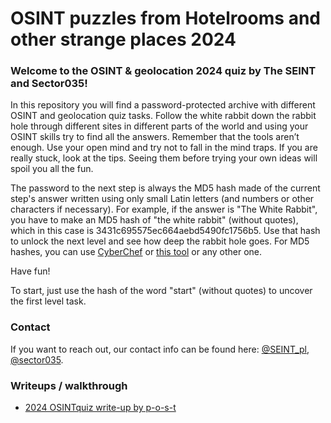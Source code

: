 # OSINT puzzles from Hotelrooms and other strange places 2024

### Welcome to the OSINT & geolocation 2024 quiz by The SEINT and Sector035!

In this repository you will find a password-protected archive with different OSINT and geolocation quiz tasks.
Follow the white rabbit down the rabbit hole through different sites in different parts of the world and using your OSINT skills try to find all the answers. Remember that the tools aren’t enough. Use your open mind and try not to fall in the mind traps. If you are really stuck, look at the tips. Seeing them before trying your own ideas will spoil you all the fun.

The password to the next step is always the MD5 hash made of the current step's answer written using only small Latin letters (and numbers or other characters if necessary).
For example, if the answer is "The White Rabbit", you have to make an MD5 hash of "the white rabbit" (without quotes), which in this case is 3431c695575ec664aebd5490fc1756b5. Use that hash to unlock the next level and see how deep the rabbit hole goes.
For MD5 hashes, you can use [CyberChef](https://gchq.github.io/CyberChef/#recipe=MD5()) or [this tool](https://emn178.github.io/online-tools/md5.html) or any other one.

Have fun!

To start, just use the hash of the word "start" (without quotes) to uncover the first level task.

### Contact

If you want to reach out, our contact info can be found here: [@SEINT_pl](https://github.com/seintpl), [@sector035](https://sector035.nl).

### Writeups / walkthrough

* [2024 OSINTquiz write-up by p-o-s-t](https://github.com/p-o-s-t/CTFs/blob/main/SEINT_pl%20OSINT%20Quiz/2024/Steps.md)
